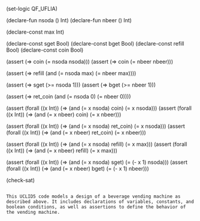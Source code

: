 (set-logic QF_UFLIA)

(declare-fun nsoda () Int)
(declare-fun nbeer () Int)

(declare-const max Int)

(declare-const sget Bool)
(declare-const bget Bool)
(declare-const refill Bool)
(declare-const coin Bool)

(assert (=> coin (= nsoda nsoda)))
(assert (=> coin (= nbeer nbeer)))

(assert (=> refill (and (= nsoda max) (= nbeer max))))

(assert (=> sget (>= nsoda 1)))
(assert (=> bget (>= nbeer 1)))

(assert (=> ret_coin (and (= nsoda 0) (= nbeer 0))))

(assert (forall ((x Int)) (=> (and (= x nsoda) coin) (= x nsoda)))
(assert (forall ((x Int)) (=> (and (= x nbeer) coin) (= x nbeer)))

(assert (forall ((x Int)) (=> (and (= x nsoda) ret_coin) (= x nsoda)))
(assert (forall ((x Int)) (=> (and (= x nbeer) ret_coin) (= x nbeer)))

(assert (forall ((x Int)) (=> (and (= x nsoda) refill) (= x max)))
(assert (forall ((x Int)) (=> (and (= x nbeer) refill) (= x max)))

(assert (forall ((x Int)) (=> (and (= x nsoda) sget) (= (- x 1) nsoda)))
(assert (forall ((x Int)) (=> (and (= x nbeer) bget) (= (- x 1) nbeer)))

(check-sat)
```

This UCLID5 code models a design of a beverage vending machine as described above. It includes declarations of variables, constants, and boolean conditions, as well as assertions to define the behavior of the vending machine.